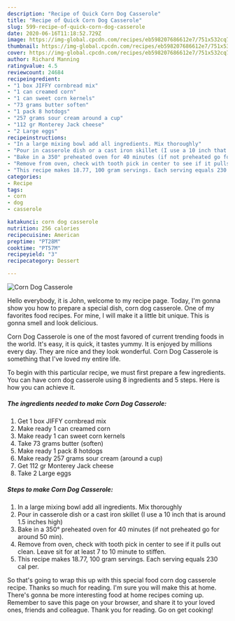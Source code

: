 ```yaml
---
description: "Recipe of Quick Corn Dog Casserole"
title: "Recipe of Quick Corn Dog Casserole"
slug: 599-recipe-of-quick-corn-dog-casserole
date: 2020-06-16T11:18:52.729Z
image: https://img-global.cpcdn.com/recipes/eb598207686612e7/751x532cq70/corn-dog-casserole-recipe-main-photo.jpg
thumbnail: https://img-global.cpcdn.com/recipes/eb598207686612e7/751x532cq70/corn-dog-casserole-recipe-main-photo.jpg
cover: https://img-global.cpcdn.com/recipes/eb598207686612e7/751x532cq70/corn-dog-casserole-recipe-main-photo.jpg
author: Richard Manning
ratingvalue: 4.5
reviewcount: 24684
recipeingredient:
- "1 box JIFFY cornbread mix"
- "1 can creamed corn"
- "1 can sweet corn kernels"
- "73 grams butter soften"
- "1 pack 8 hotdogs"
- "257 grams sour cream around a cup"
- "112 gr Monterey Jack cheese"
- "2 Large eggs"
recipeinstructions:
- "In a large mixing bowl add all ingredients. Mix thoroughly"
- "Pour in casserole dish or a cast iron skillet (I use a 10 inch that is around 1.5 inches high)"
- "Bake in a 350° preheated oven for 40 minutes (if not preheated go for around 50 min)."
- "Remove from oven, check with tooth pick in center to see if it pulls out clean. Leave sit for at least 7 to 10 minute to stiffen."
- "This recipe makes 18.77, 100 gram servings. Each serving equals 230 cal per."
categories:
- Recipe
tags:
- corn
- dog
- casserole

katakunci: corn dog casserole 
nutrition: 256 calories
recipecuisine: American
preptime: "PT28M"
cooktime: "PT57M"
recipeyield: "3"
recipecategory: Dessert

---
```



![Corn Dog Casserole](https://img-global.cpcdn.com/recipes/eb598207686612e7/751x532cq70/corn-dog-casserole-recipe-main-photo.jpg)

Hello everybody, it is John, welcome to my recipe page. Today, I'm gonna show you how to prepare a special dish, corn dog casserole. One of my favorites food recipes. For mine, I will make it a little bit unique. This is gonna smell and look delicious.



Corn Dog Casserole is one of the most favored of current trending foods in the world. It's easy, it is quick, it tastes yummy. It is enjoyed by millions every day. They are nice and they look wonderful. Corn Dog Casserole is something that I've loved my entire life.


To begin with this particular recipe, we must first prepare a few ingredients. You can have corn dog casserole using 8 ingredients and 5 steps. Here is how you can achieve it.

<!--inarticleads1-->

##### The ingredients needed to make Corn Dog Casserole:

1. Get 1 box JIFFY cornbread mix
1. Make ready 1 can creamed corn
1. Make ready 1 can sweet corn kernels
1. Take 73 grams butter (soften)
1. Make ready 1 pack 8 hotdogs
1. Make ready 257 grams sour cream (around a cup)
1. Get 112 gr Monterey Jack cheese
1. Take 2 Large eggs




<!--inarticleads2-->

##### Steps to make Corn Dog Casserole:

1. In a large mixing bowl add all ingredients. Mix thoroughly
1. Pour in casserole dish or a cast iron skillet (I use a 10 inch that is around 1.5 inches high)
1. Bake in a 350° preheated oven for 40 minutes (if not preheated go for around 50 min).
1. Remove from oven, check with tooth pick in center to see if it pulls out clean. Leave sit for at least 7 to 10 minute to stiffen.
1. This recipe makes 18.77, 100 gram servings. Each serving equals 230 cal per.




So that's going to wrap this up with this special food corn dog casserole recipe. Thanks so much for reading. I'm sure you will make this at home. There's gonna be more interesting food at home recipes coming up. Remember to save this page on your browser, and share it to your loved ones, friends and colleague. Thank you for reading. Go on get cooking!
